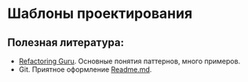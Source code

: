 # Шаблоны проектирования
## Полезная литература:
- [Refactoring Guru]. Основные понятия паттернов, много примеров.
- Git. Приятное оформление [Readme.md].

[Refactoring Guru]: <https://refactoring.guru/ru>
[Readme.md]: <https://dillinger.io/>
